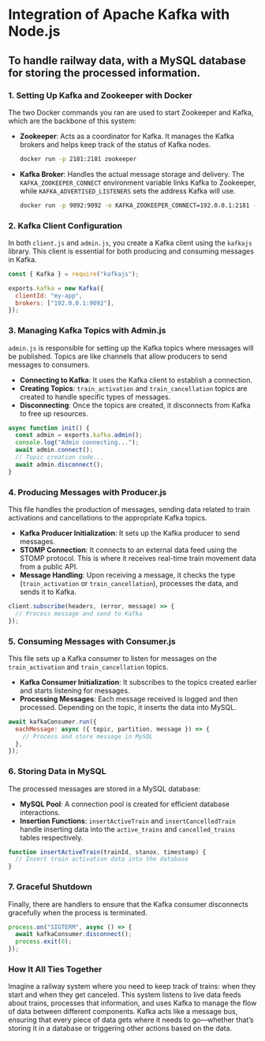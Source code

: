 # Integration of Apache Kafka with Node.js 
## To handle railway data, with a MySQL database for storing the processed information.

### **1. Setting Up Kafka and Zookeeper with Docker**
The two Docker commands you ran are used to start Zookeeper and Kafka, which are the backbone of this system:

- **Zookeeper**: Acts as a coordinator for Kafka. It manages the Kafka brokers and helps keep track of the status of Kafka nodes.
  
  ```bash
  docker run -p 2181:2181 zookeeper
  ```

- **Kafka Broker**: Handles the actual message storage and delivery. The `KAFKA_ZOOKEEPER_CONNECT` environment variable links Kafka to Zookeeper, while `KAFKA_ADVERTISED_LISTENERS` sets the address Kafka will use.

  ```bash
  docker run -p 9092:9092 -e KAFKA_ZOOKEEPER_CONNECT=192.0.0.1:2181 -e KAFKA_ADVERTISED_LISTENERS=PLAINTEXT://192.0.0.1:9092 -e KAFKA_OFFSETS_TOPIC_REPLICATION_FACTOR=1 confluentinc/cp-kafka
  ```

### **2. Kafka Client Configuration**
In both `client.js` and `admin.js`, you create a Kafka client using the `kafkajs` library. This client is essential for both producing and consuming messages in Kafka.

```javascript
const { Kafka } = require("kafkajs");

exports.kafka = new Kafka({
  clientId: "my-app",
  brokers: ["192.0.0.1:9092"],
});
```

### **3. Managing Kafka Topics with Admin.js**
`admin.js` is responsible for setting up the Kafka topics where messages will be published. Topics are like channels that allow producers to send messages to consumers.

- **Connecting to Kafka**: It uses the Kafka client to establish a connection.
- **Creating Topics**: `train_activation` and `train_cancellation` topics are created to handle specific types of messages.
- **Disconnecting**: Once the topics are created, it disconnects from Kafka to free up resources.

```javascript
async function init() {
  const admin = exports.kafka.admin();
  console.log("Admin connecting...");
  await admin.connect();
  // Topic creation code...
  await admin.disconnect();
}
```

### **4. Producing Messages with Producer.js**
This file handles the production of messages, sending data related to train activations and cancellations to the appropriate Kafka topics.

- **Kafka Producer Initialization**: It sets up the Kafka producer to send messages.
- **STOMP Connection**: It connects to an external data feed using the STOMP protocol. This is where it receives real-time train movement data from a public API.
- **Message Handling**: Upon receiving a message, it checks the type (`train_activation` or `train_cancellation`), processes the data, and sends it to Kafka.

```javascript
client.subscribe(headers, (error, message) => {
  // Process message and send to Kafka
});
```

### **5. Consuming Messages with Consumer.js**
This file sets up a Kafka consumer to listen for messages on the `train_activation` and `train_cancellation` topics.

- **Kafka Consumer Initialization**: It subscribes to the topics created earlier and starts listening for messages.
- **Processing Messages**: Each message received is logged and then processed. Depending on the topic, it inserts the data into MySQL.

```javascript
await kafkaConsumer.run({
  eachMessage: async ({ topic, partition, message }) => {
    // Process and store message in MySQL
  },
});
```

### **6. Storing Data in MySQL**
The processed messages are stored in a MySQL database:

- **MySQL Pool**: A connection pool is created for efficient database interactions.
- **Insertion Functions**: `insertActiveTrain` and `insertCancelledTrain` handle inserting data into the `active_trains` and `cancelled_trains` tables respectively.

```javascript
function insertActiveTrain(trainId, stanox, timestamp) {
  // Insert train activation data into the database
}
```

### **7. Graceful Shutdown**
Finally, there are handlers to ensure that the Kafka consumer disconnects gracefully when the process is terminated.

```javascript
process.on("SIGTERM", async () => {
  await kafkaConsumer.disconnect();
  process.exit(0);
});
```

### **How It All Ties Together**
Imagine a railway system where you need to keep track of trains: when they start and when they get canceled. This system listens to live data feeds about trains, processes that information, and uses Kafka to manage the flow of data between different components. Kafka acts like a message bus, ensuring that every piece of data gets where it needs to go—whether that’s storing it in a database or triggering other actions based on the data.